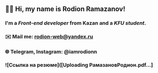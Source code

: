 ## 👋🏻 Hi, my name is **Rodion Ramazanov**!
### I'm a *Front-end developer* from Kazan and a *KFU student*.
### ✉️ Mail me: rodion-web@yandex.ru
### 🌐 Telegram, Instagram: @iamrodionn

### ![Ссылка на резюме]([Uploading РамазановРодион.pdf…]

